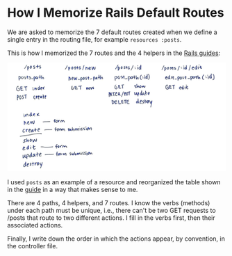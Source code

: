 # How I Memorize Rails Default Routes

We are asked to memorize the 7 default routes created when we define a single entry in the routing file, for example `resources :posts`.

This is how I memorized the 7 routes and the 4 helpers in the [Rails guides](https://guides.rubyonrails.org/v6.0/routing.html#crud-verbs-and-actions): 

![Rails routes and helpers](../images/rails_routes_and_helpers.jpg)

I used `posts` as an example of a resource and reorganized the table shown in the [guide](https://guides.rubyonrails.org/v6.0/routing.html#crud-verbs-and-actions) in a way that makes sense to me.

There are 4 paths, 4 helpers, and 7 routes. I know the verbs (methods) under each path must be unique, i.e., there can't be two GET requests to /posts that route to two different actions. I fill in the verbs first, then their associated actions.

Finally, I write down the order in which the actions appear, by convention, in the controller file.
